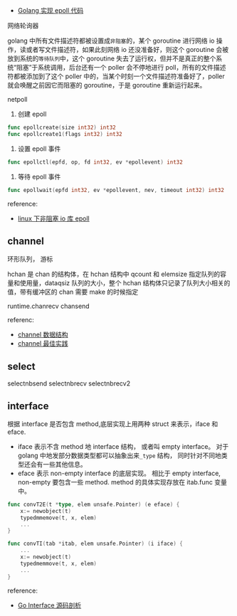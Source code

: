- [Golang 实现 epoll 代码](https://zhuanlan.zhihu.com/p/27072761)

网络轮询器

golang 中所有文件描述符都被设置成`非阻塞`的，某个 goroutine 进行网络 io 操作，读或者写文件描述符，如果此刻网络 io 还没准备好，则这个 goroutine 会被放到系统的`等待队列`中，这个 goroutine 失去了运行权，但并不是真正的整个系统“阻塞”于系统调用，后台还有一个 poller 会不停地进行 poll，所有的文件描述符都被添加到了这个 poller 中的，当某个时刻一个文件描述符准备好了，poller 就会唤醒之前因它而阻塞的 goroutine，于是 goroutine 重新运行起来。

netpoll

1. 创建 epoll

```go
func epollcreate(size int32) int32
func epollcreate1(flags int32) int32
```

1. 设置 epoll 事件

```go
func epollctl(epfd, op, fd int32, ev *epollevent) int32
```

1. 等待 epoll 事件

```go
func epollwait(epfd int32, ev *epollevent, nev, timeout int32) int32
```

reference:

- [linux 下非阻塞 io 库 epoll](https://zhuanlan.zhihu.com/p/27050330)

## channel

环形队列， 游标

hchan 是 chan 的结构体，在 hchan 结构中 qcount 和 elemsize 指定队列的容量和使用量，dataqsiz 队列的大小，整个 hchan 结构体只记录了队列大小相关的值，带有缓冲区的 chan 需要 make 的时候指定

runtime.chanrecv
chansend

referenc:

- [channel 数据结构](https://zhuanlan.zhihu.com/p/27295229)
- [channel 最佳实践](https://zhuanlan.zhihu.com/p/32521576)

## select

selectnbsend
selectnbrecv
selectnbrecv2

## interface

根据 interface 是否包含 method,底层实现上用两种 struct 来表示，iface 和 eface.

- iface 表示不含 method 地 interface 结构， 或者叫 empty interface。 对于 golang 中地发部分数据类型都可以抽象出来`_type` 结构， 同时针对不同地类型还会有一些其他信息。
- eface 表示 non-empty interface 的底层实现。 相比于 empty interface, non-empty 要包含一些 method. method 的具体实现存放在 itab.func 变量中。

```go
func convT2E(t *type, elem unsafe.Pointer) (e eface) {
    x:= newobject(t)
    typedmmemove(t, x, elem)
    ...
}

func convTI(tab *itab, elem unsafe.Pointer) (i iface) {
    ...
    x:= newobject(t)
    typedmemmove(t, x, elem)
    ...
}
```

reference:

- [Go Interface 源码剖析](https://zhuanlan.zhihu.com/p/27652856)
